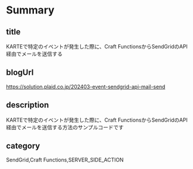 # Summary

## title

KARTEで特定のイベントが発生した際に、Craft FunctionsからSendGridのAPI経由でメールを送信する

## blogUrl

https://solution.plaid.co.jp/202403-event-sendgrid-api-mail-send

## description

KARTEで特定のイベントが発生した際に、Craft FunctionsからSendGridのAPI経由でメールを送信する方法のサンプルコードです

## category

SendGrid,Craft Functions,SERVER_SIDE_ACTION